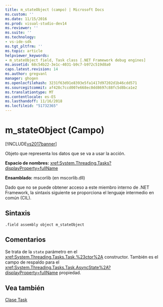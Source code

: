 ```yaml
---
title: m_stateObject (campo) | Microsoft Docs
ms.custom: ''
ms.date: 11/15/2016
ms.prod: visual-studio-dev14
ms.reviewer: ''
ms.suite: ''
ms.technology:
- vs-ide-sdk
ms.tgt_pltfrm: ''
ms.topic: article
helpviewer_keywords:
- m_stateObject field, Task class [.NET Framework debug engines]
ms.assetid: 68c54b22-3e1c-4031-b9c7-b972c519d8a0
caps.latest.revision: 14
ms.author: gregvanl
manager: ghogen
ms.openlocfilehash: 3231f63d91e8393e5fa1417d97202d1b46cdd571
ms.sourcegitcommit: af428c7ccd007e668ec0dd8697c88fc5d8bca1e2
ms.translationtype: MT
ms.contentlocale: es-ES
ms.lasthandoff: 11/16/2018
ms.locfileid: "51732365"
---
```

# <a name="mstateobject-field"></a>m_stateObject (Campo)
[!INCLUDE[vs2017banner](../../includes/vs2017banner.md)]

Objeto que representa los datos que se va a usar la acción.  
  
 **Espacio de nombres:** <xref:System.Threading.Tasks?displayProperty=fullName>  
  
 **Ensamblado:** mscorlib (en mscorlib.dll)  
  
 Dado que no se puede obtener acceso a este miembro interno de .NET Framework, la sintaxis siguiente se proporciona el lenguaje intermedio en común (CIL).  
  
## <a name="syntax"></a>Sintaxis  
  
```  
.field assembly object m_stateObject  
```  
  
## <a name="remarks"></a>Comentarios  
 Se trata de la `state` parámetro en el <xref:System.Threading.Tasks.Task.%23ctor%2A> constructor. También es el campo de respaldo para el <xref:System.Threading.Tasks.Task.AsyncState%2A?displayProperty=fullName> propiedad.  
  
## <a name="see-also"></a>Vea también  
 [Clase Task](../../extensibility/debugger/task-class-internal-members.md)

